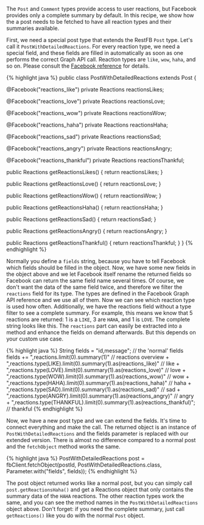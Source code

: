 The `Post` and `Comment` types provide access to user reactions, but Facebook provides only
a complete summary by default. In this recipe, we show how the a post needs to be fetched to have all reaction types and their summaries available.

First, we need a special post type that extends the RestFB `Post` type. Let's call it `PostWithDetailedReactions`. For every reaction type, we need a special field, and these fields are filled in automatically as soon as one performs the correct Graph API call. Reaction types are `like`, `wow`, `haha`, and so on. Please consult the [Facebook reference](https://developers.facebook.com/docs/graph-api/reference/v2.11/object/reactions) for details.

{% highlight java %}
public class PostWithDetailedReactions extends Post {

  @Facebook("reactions_like")
  private Reactions reactionsLikes;

  @Facebook("reactions_love")
  private Reactions reactionsLove;

  @Facebook("reactions_wow")
  private Reactions reactionsWow;

  @Facebook("reactions_haha")
  private Reactions reactionsHaha;

  @Facebook("reactions_sad")
  private Reactions reactionsSad;

  @Facebook("reactions_angry")
  private Reactions reactionsAngry;

  @Facebook("reactions_thankful")
  private Reactions reactionsThankful;

  public Reactions getReactionsLikes() {
    return reactionsLikes;
  }

  public Reactions getReactionsLove() {
    return reactionsLove;
  }

  public Reactions getReactionsWow() {
    return reactionsWow;
  }

  public Reactions getReactionsHaha() {
    return reactionsHaha;
  }

  public Reactions getReactionsSad() {
    return reactionsSad;
  }

  public Reactions getReactionsAngry() {
    return reactionsAngry;
  }

  public Reactions getReactionsThankful() {
    return reactionsThankful;
  }
}
{% endhighlight %}

Normally you define a `fields` string, because you have to tell Facebook which fields should be filled in the object. Now, we have some new fields in the object above and we let Facebook itself rename the returned fields so Facebook can return the same field name several times. Of course, we don't want the data of the same field twice, and therefore we filter the `reactions` field for its type. The types are defined in the Facebook Graph API reference and we use all of them. 
Now we can see which reaction type is used how often. Additionally, we have the reactions field without a type filter to see a complete summary. For example, this means we know that 5 reactions are returned: 1 is a `LIKE`, 3 are `HAHA`, and 1 is `LOVE`. 
The complete string looks like this. The `reactions` part can easily be extracted into a method and enhance the fields on demand afterwards. But this depends on your custom use case. 

{% highlight java %}
String fields = "id,message"; // the 'normal' fields
fields += ",reactions.limit(0).summary(1)" // reactions overview
        + ",reactions.type(LIKE).limit(0).summary(1).as(reactions_like)" // like
        + ",reactions.type(LOVE).limit(0).summary(1).as(reactions_love)" // love
        + ",reactions.type(WOW).limit(0).summary(1).as(reactions_wow)" // wow
        + ",reactions.type(HAHA).limit(0).summary(1).as(reactions_haha)" // haha
        + ",reactions.type(SAD).limit(0).summary(1).as(reactions_sad)" // sad
        + ",reactions.type(ANGRY).limit(0).summary(1).as(reactions_angry)" // angry
        + ",reactions.type(THANKFUL).limit(0).summary(1).as(reactions_thankful)"; // thankful
{% endhighlight %}

Now, we have a new post type and we can extend the fields. It's time to connect everything and make the call. The returned object is an instance of `PostWithDetailedReactions` and the fields parameter is replaced with our extended version. There is almost no difference compared to a normal post and the `fetchObject` method works the same. 

{% highlight java %}
PostWithDetailedReactions post = 
    fbClient.fetchObject(postId, PostWithDetailedReactions.class, Parameter.with("fields", fields));
{% endhighlight %}

The post object returned works like a normal post, but you can simply call `post.getReactionsHaha()` and get a Reactions object that only contains the summary data of the `HAHA` reactions. The other reaction types work the same, and you can see the method names in the `PostWithDetailedReactions` object above. Don't forget: if you need the complete summary, just call `getReactions()` like you do with the normal `Post` object.
